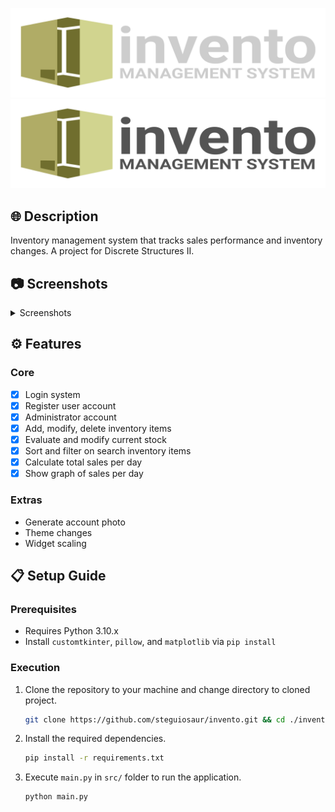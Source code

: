 ![Invento Logo](res/light_logo_color.svg#gh-dark-mode-only)
![Invento Logo](res/dark_logo_color.svg#gh-light-mode-only)

## :globe_with_meridians: Description

Inventory management system that tracks sales performance and inventory changes.
A project for Discrete Structures II.

## :camera: Screenshots

<details>
  <summary>Screenshots</summary>
    <img src="doc/screenshots/lightLogin.png" alt="Login Page">
    <img src="doc/screenshots/Register.png" alt="Registration Page">
    <img src="doc/screenshots/light.png" alt="Dashboard">
    <img src="doc/screenshots/Inventory.png" alt="Inventory">
    <img src="doc/screenshots/Account.png" alt="Accounts">
</details>

## :gear: Features

### Core

- [x] Login system
- [x] Register user account
- [x] Administrator account
- [x] Add, modify, delete inventory items
- [x] Evaluate and modify current stock
- [x] Sort and filter on search inventory items
- [x] Calculate total sales per day
- [x] Show graph of sales per day

### Extras

- Generate account photo
- Theme changes
- Widget scaling

## :clipboard: Setup Guide

### Prerequisites

- Requires Python 3.10.x
- Install `customtkinter`, `pillow`, and `matplotlib` via `pip install`

### Execution

1. Clone the repository to your machine and change directory to cloned project.

   ```sh
   git clone https://github.com/steguiosaur/invento.git && cd ./invento
   ```

2. Install the required dependencies.

   ```sh
   pip install -r requirements.txt
   ```

3. Execute `main.py` in `src/` folder to run the application.

   ```sh
   python main.py
   ```

